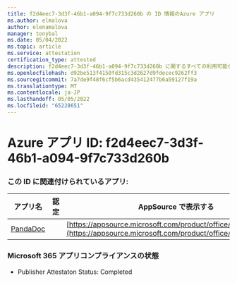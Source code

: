 ```yaml
---
title: f2d4eec7-3d3f-46b1-a094-9f7c733d260b の ID 情報のAzure アプリ
ms.author: elmalova
author: elenamalova
manager: tonybal
ms.date: 05/04/2022
ms.topic: article
ms.service: attestation
certification_type: attested
description: f2d4eec7-3d3f-46b1-a094-9f7c733d260b に関するすべての利用可能なセキュリティとコンプライアンス情報。
ms.openlocfilehash: d92be513f4150fd315c3d2627d9fdecec9262ff3
ms.sourcegitcommit: 7a7de9f48f6cf5b6acd435412477b6a59127f19a
ms.translationtype: MT
ms.contentlocale: ja-JP
ms.lasthandoff: 05/05/2022
ms.locfileid: "65228651"
---
```

# <a name="azure-app-id-f2d4eec7-3d3f-46b1-a094-9f7c733d260b"></a>Azure アプリ ID: f2d4eec7-3d3f-46b1-a094-9f7c733d260b


### <a name="apps-associated-with-this-id"></a>この ID に関連付けられているアプリ:
| **アプリ名** | **認定** | **AppSource で表示する** |
|--------------|---------------|-----------------------|
| [PandaDoc](../forward/WA200002927.md) |  | [https://appsource.microsoft.com/product/office/WA200002927](https://appsource.microsoft.com/product/office/WA200002927) |

### <a name="microsoft-365-app-compliance-status"></a>Microsoft 365 アプリコンプライアンスの状態
- Publisher Attestaton Status: Completed
